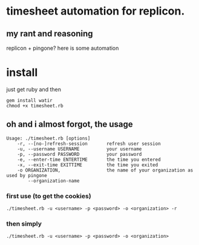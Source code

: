 # timesheet automation for replicon. 
## my rant and reasoning  

replicon + pingone? here is some automation

# install

just get ruby and then
```
gem install watir
chmod +x timesheet.rb
```

## oh and i almost forgot, the usage 
```
Usage: ./timesheet.rb [options]
    -r, --[no-]refresh-session       refresh user session
    -u, --username USERNAME          your username
    -p, --password PASSWORD          your password
    -e, --enter-time ENTERTIME       the time you entered
    -x, --exit-time EXITTIME         the time you exited
    -o ORGANIZATION,                 the name of your organization as used by pingone
        --organization-name
```
### first use (to get the cookies)
```
./timesheet.rb -u <username> -p <password> -o <organization> -r
```
### then simply
```
./timesheet.rb -u <username> -p <password> -o <organization>

```

